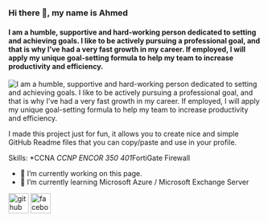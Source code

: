 
### Hi there 🤞, my name is Ahmed
#### I am a humble, supportive and hard-working person dedicated to setting and achieving goals. I like to be actively pursuing a professional goal, and that is why I’ve had a very fast growth in my career. If employed, I will apply my unique goal-setting formula to help my team to increase productivity and efficiency.
![I am a humble, supportive and hard-working person dedicated to setting and achieving goals. I like to be actively pursuing a professional goal, and that is why I’ve had a very fast growth in my career. If employed, I will apply my unique goal-setting formula to help my team to increase productivity and efficiency.](https://i.gifer.com/origin/43/43b2fe6d27de6f27ebf77526b937bed9_w200.gif)

I made this project just for fun, it allows you to create nice and simple GitHub Readme files that you can copy/paste and use in your profile.

Skills: *CCNA *CCNP ENCOR 350 401*FortiGate Firewall

- 🔭 I’m currently working on this page. 
- 🌱 I’m currently learning Microsoft Azure / Microsoft Exchange Server 


[<img src='https://cdn.jsdelivr.net/npm/simple-icons@3.0.1/icons/github.svg' alt='github' height='40'>](https://github.com/A7MDshousha)  [<img src='https://cdn.jsdelivr.net/npm/simple-icons@3.0.1/icons/facebook.svg' alt='facebook' height='40'>](https://www.facebook.com/ahmed.shousha.524)  


